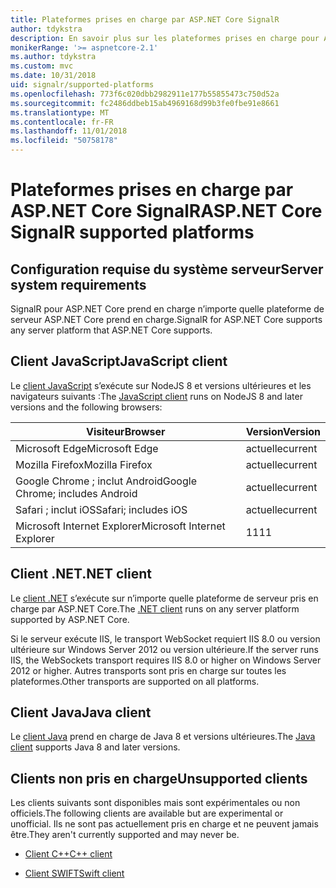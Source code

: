 ```yaml
---
title: Plateformes prises en charge par ASP.NET Core SignalR
author: tdykstra
description: En savoir plus sur les plateformes prises en charge pour ASP.NET Core SignalR.
monikerRange: '>= aspnetcore-2.1'
ms.author: tdykstra
ms.custom: mvc
ms.date: 10/31/2018
uid: signalr/supported-platforms
ms.openlocfilehash: 773f6c020dbb2982911e177b55855473c750d52a
ms.sourcegitcommit: fc2486ddbeb15ab4969168d99b3fe0fbe91e8661
ms.translationtype: MT
ms.contentlocale: fr-FR
ms.lasthandoff: 11/01/2018
ms.locfileid: "50758178"
---
```

# <a name="aspnet-core-signalr-supported-platforms"></a><span data-ttu-id="7afbb-103">Plateformes prises en charge par ASP.NET Core SignalR</span><span class="sxs-lookup"><span data-stu-id="7afbb-103">ASP.NET Core SignalR supported platforms</span></span>

## <a name="server-system-requirements"></a><span data-ttu-id="7afbb-104">Configuration requise du système serveur</span><span class="sxs-lookup"><span data-stu-id="7afbb-104">Server system requirements</span></span>

<span data-ttu-id="7afbb-105">SignalR pour ASP.NET Core prend en charge n’importe quelle plateforme de serveur ASP.NET Core prend en charge.</span><span class="sxs-lookup"><span data-stu-id="7afbb-105">SignalR for ASP.NET Core supports any server platform that ASP.NET Core supports.</span></span>

## <a name="javascript-client"></a><span data-ttu-id="7afbb-106">Client JavaScript</span><span class="sxs-lookup"><span data-stu-id="7afbb-106">JavaScript client</span></span>

<span data-ttu-id="7afbb-107">Le [client JavaScript](https://www.npmjs.com/package/@aspnet/signalr) s’exécute sur NodeJS 8 et versions ultérieures et les navigateurs suivants :</span><span class="sxs-lookup"><span data-stu-id="7afbb-107">The [JavaScript client](https://www.npmjs.com/package/@aspnet/signalr) runs on NodeJS 8 and later versions and the following browsers:</span></span>

| <span data-ttu-id="7afbb-108">Visiteur</span><span class="sxs-lookup"><span data-stu-id="7afbb-108">Browser</span></span>                         | <span data-ttu-id="7afbb-109">Version</span><span class="sxs-lookup"><span data-stu-id="7afbb-109">Version</span></span> |
| ------------------------------- | ------- |
| <span data-ttu-id="7afbb-110">Microsoft Edge</span><span class="sxs-lookup"><span data-stu-id="7afbb-110">Microsoft Edge</span></span>                  | <span data-ttu-id="7afbb-111">actuelle</span><span class="sxs-lookup"><span data-stu-id="7afbb-111">current</span></span> |
| <span data-ttu-id="7afbb-112">Mozilla Firefox</span><span class="sxs-lookup"><span data-stu-id="7afbb-112">Mozilla Firefox</span></span>                 | <span data-ttu-id="7afbb-113">actuelle</span><span class="sxs-lookup"><span data-stu-id="7afbb-113">current</span></span> |
| <span data-ttu-id="7afbb-114">Google Chrome ; inclut Android</span><span class="sxs-lookup"><span data-stu-id="7afbb-114">Google Chrome; includes Android</span></span> | <span data-ttu-id="7afbb-115">actuelle</span><span class="sxs-lookup"><span data-stu-id="7afbb-115">current</span></span> |
| <span data-ttu-id="7afbb-116">Safari ; inclut iOS</span><span class="sxs-lookup"><span data-stu-id="7afbb-116">Safari; includes iOS</span></span>            | <span data-ttu-id="7afbb-117">actuelle</span><span class="sxs-lookup"><span data-stu-id="7afbb-117">current</span></span> |
| <span data-ttu-id="7afbb-118">Microsoft Internet Explorer</span><span class="sxs-lookup"><span data-stu-id="7afbb-118">Microsoft Internet Explorer</span></span>     | <span data-ttu-id="7afbb-119">11</span><span class="sxs-lookup"><span data-stu-id="7afbb-119">11</span></span>      |
 
## <a name="net-client"></a><span data-ttu-id="7afbb-120">Client .NET</span><span class="sxs-lookup"><span data-stu-id="7afbb-120">.NET client</span></span>

<span data-ttu-id="7afbb-121">Le [client .NET](https://www.nuget.org/packages/Microsoft.AspNetCore.SignalR/) s’exécute sur n’importe quelle plateforme de serveur pris en charge par ASP.NET Core.</span><span class="sxs-lookup"><span data-stu-id="7afbb-121">The [.NET client](https://www.nuget.org/packages/Microsoft.AspNetCore.SignalR/) runs on any server platform supported by ASP.NET Core.</span></span>

<span data-ttu-id="7afbb-122">Si le serveur exécute IIS, le transport WebSocket requiert IIS 8.0 ou version ultérieure sur Windows Server 2012 ou version ultérieure.</span><span class="sxs-lookup"><span data-stu-id="7afbb-122">If the server runs IIS, the WebSockets transport requires IIS 8.0 or higher on Windows Server 2012 or higher.</span></span> <span data-ttu-id="7afbb-123">Autres transports sont pris en charge sur toutes les plateformes.</span><span class="sxs-lookup"><span data-stu-id="7afbb-123">Other transports are supported on all platforms.</span></span>

## <a name="java-client"></a><span data-ttu-id="7afbb-124">Client Java</span><span class="sxs-lookup"><span data-stu-id="7afbb-124">Java client</span></span>

<span data-ttu-id="7afbb-125">Le [client Java](https://search.maven.org/artifact/com.microsoft.aspnet/signalr) prend en charge de Java 8 et versions ultérieures.</span><span class="sxs-lookup"><span data-stu-id="7afbb-125">The [Java client](https://search.maven.org/artifact/com.microsoft.aspnet/signalr) supports Java 8 and later versions.</span></span>

## <a name="unsupported-clients"></a><span data-ttu-id="7afbb-126">Clients non pris en charge</span><span class="sxs-lookup"><span data-stu-id="7afbb-126">Unsupported clients</span></span>

<span data-ttu-id="7afbb-127">Les clients suivants sont disponibles mais sont expérimentales ou non officiels.</span><span class="sxs-lookup"><span data-stu-id="7afbb-127">The following clients are available but are experimental or unofficial.</span></span> <span data-ttu-id="7afbb-128">Ils ne sont pas actuellement pris en charge et ne peuvent jamais être.</span><span class="sxs-lookup"><span data-stu-id="7afbb-128">They aren't currently supported and may never be.</span></span>

* [<span data-ttu-id="7afbb-129">Client C++</span><span class="sxs-lookup"><span data-stu-id="7afbb-129">C++ client</span></span>](https://github.com/aspnet/SignalR/tree/master/clients/cpp)

* [<span data-ttu-id="7afbb-130">Client SWIFT</span><span class="sxs-lookup"><span data-stu-id="7afbb-130">Swift client</span></span>](https://github.com/moozzyk/SignalR-Client-Swift)
